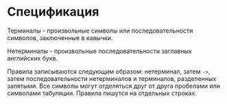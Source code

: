 # Спецификация

Терминалы - произвольные символы или последовательности символов, заключенные в кавычки.

Нетерминалы - произвольные последовательности заглавных английских букв.

Правила записываются следующим образом: нетерминал, затем `->`, затем последовательности нетерминалов и 
терминалов, разделенных запятыми. Все символы могут отделяться друг от друга пробелами или символами
табуляции. Правила пишутся на отдельных строках.